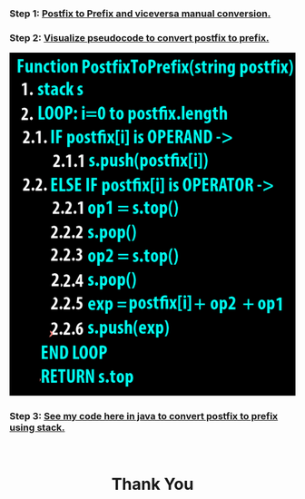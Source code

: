 ### **Step 1:** [Postfix to Prefix and viceversa **manual conversion**.](https://youtu.be/tuRwmc6Jo1U)

### **Step 2:** [Visualize pseudocode to convert postfix to prefix.](https://youtu.be/4GTqpV_dqKY)

![](./pseudocode.png)

### **Step 3:** [See my code here in java to convert postfix to prefix using stack.](https://github.com/heyimvikash/DataStructures-And-Algorithms/blob/e0b96c23d609e0e7f10b822d5118d895de309e76/02.%20Stack/Infix%20Prefix%20Postfix/05.%20Postfix%20to%20Prefix/PostfixPrefix.java)

<br>
<h1 align="Center">Thank You</h1>
